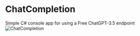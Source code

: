 # ChatCompletion
Simple C# console app for using a Free ChatGPT-3.5 endpoint 
![ChatCompletion](https://github.com/g4m3r0/ChatCompletion/assets/9322695/b8935d13-2452-47d5-a4cf-daa27812e8f8)
